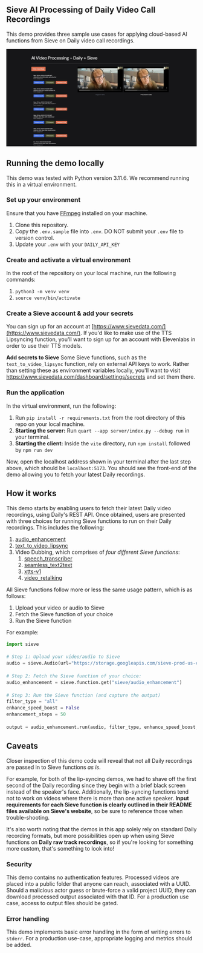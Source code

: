 
## Sieve AI Processing of Daily Video Call Recordings

This demo provides three sample use cases for applying cloud-based AI functions from Sieve on Daily video call recordings.

![Screenshot of Sieve and Daily demo app](demo-screenshot.png)

## Running the demo locally

This demo was tested with Python version 3.11.6. We recommend running this in a virtual environment.

### Set up your environment

Ensure that you have [FFmpeg](https://ffmpeg.org/) installed on your machine.

1. Clone this repository.
1. Copy the `.env.sample` file into `.env`. DO NOT submit your `.env` file to version control.
1. Update your `.env` with your `DAILY_API_KEY`

### Create and activate a virtual environment

In the root of the repository on your local machine, run the following commands:

1. `python3 -m venv venv`
1. `source venv/bin/activate`

### Create a Sieve account & add your secrets

You can sign up for an account at [https://www.sievedata.com/](https://www.sievedata.com/). If you'd like to make use of the TTS Lipsyncing function, you'll want to sign up for an account with Elevenlabs in order to use their TTS models. 

**Add secrets to Sieve**
Some Sieve functions, such as the `text_to_video_lipsync` function, rely on external API keys to work. Rather than setting these as environment variables locally, you'll want to visit https://www.sievedata.com/dashboard/settings/secrets and set them there.

### Run the application

In the virtual environment, run the following: 

1. Run `pip install -r requirements.txt` from the root directory of this repo on your local machine.
1. **Starting the server:** Run `quart --app server/index.py --debug run` in your terminal.
1. **Starting the client:** Inside the `vite` directory, run `npm install` followed by `npm run dev`

Now, open the localhost address shown in your terminal after the last step above, which should be `localhost:5173`. You should see the front-end of the demo allowing you to fetch your latest Daily recordings.

## How it works

This demo starts by enabling users to fetch their latest Daily video recordings, using Daily's REST API. Once obtained, users are presented with three choices for running Sieve functions to run on their Daily recordings. This includes the following:

1. [audio_enhancement](https://www.sievedata.com/functions/sieve/audio_enhancement)
1. [text_to_video_lipsync](https://www.sievedata.com/functions/sieve/text_to_video_lipsync)
1. Video Dubbing, which comprises of _four different Sieve functions_:
    1. [speech_transcriber](https://www.sievedata.com/functions/sieve/speech_transcriber)
    1. [seamless_text2text](https://www.sievedata.com/functions/sieve/seamless_text2text)
    1. [xtts-v1](https://www.sievedata.com/functions/sieve/xtts-v1)
    1. [video_retalking](https://www.sievedata.com/functions/sieve/video_retalking)

All Sieve functions follow more or less the same usage pattern, which is as follows:

1. Upload your video or audio to Sieve
1. Fetch the Sieve function of your choice
1. Run the Sieve function

For example:

```python
import sieve

# Step 1: Upload your video/audio to Sieve
audio = sieve.Audio(url="https://storage.googleapis.com/sieve-prod-us-central1-public-file-upload-bucket/79543930-5a71-45d9-b690-77f4f0b2bfaa/1a704dda-d8be-4ae1-9894-b4ee63c69567-input-audio.mp3")

# Step 2: Fetch the Sieve function of your choice:
audio_enhancement = sieve.function.get("sieve/audio_enhancement")

# Step 3: Run the Sieve function (and capture the output)
filter_type = "all"
enhance_speed_boost = False
enhancement_steps = 50

output = audio_enhancement.run(audio, filter_type, enhance_speed_boost, enhancement_steps)
```

## Caveats

Closer inspection of this demo code will reveal that not all Daily recordings are passed in to Sieve functions _as is_. 

For example, for both of the lip-syncing demos, we had to shave off the first second of the Daily recording since they begin with a brief black screen instead of the speaker's face. Additionally, the lip-syncing functions tend not to work on videos where there is more than one active speaker. **Input requirements for each Sieve function is clearly outlined in their README files available on Sieve's website**, so be sure to reference those when trouble-shooting.

It's also worth noting that the demos in this app solely rely on standard Daily recording formats, but more possibilities open up when using Sieve functions on **Daily raw track recordings**, so if you're looking for something more custom, that's something to look into!

### Security

This demo contains no authentication features. Processed videos are placed into a public folder that anyone can reach, associated with a UUID. Should a malicious actor  guess or brute-force a valid project UUID, they can download processed output associated with that ID. For a production use case, access to output files should be gated.

### Error handling

This demo implements basic error handling in the form of writing errors to `stderr`. For a production use-case, appropriate logging and metrics should be added.
